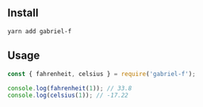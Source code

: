 ## Install

`yarn add gabriel-f`

## Usage

```javascript
const { fahrenheit, celsius } = require('gabriel-f');

console.log(fahrenheit(1)); // 33.8
console.log(celsius(1)); // -17.22
```
